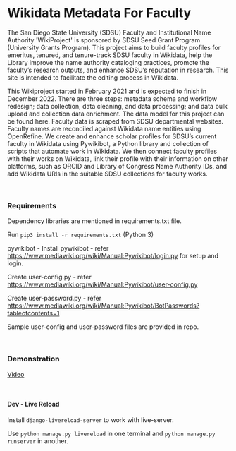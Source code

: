 # Wikidata Metadata For Faculty


The San Diego State University (SDSU) Faculty and Institutional Name Authority 'WikiProject' is sponsored by SDSU Seed Grant Program (University Grants Program). This project aims to build faculty profiles for emeritus, tenured, and tenure-track SDSU faculty in Wikidata, help the Library improve the name authority cataloging practices, promote the faculty’s research outputs, and enhance SDSU’s reputation in research. This site is intended to facilitate the editing process in Wikidata.

This Wikiproject started in February 2021 and is expected to finish in December 2022. There are three steps: metadata schema and workflow redesign; data collection, data cleaning, and data processing; and data bulk upload and collection data enrichment. The data model for this project can be found here. Faculty data is scraped from SDSU departmental websites. Faculty names are reconciled against Wikidata name entities using OpenRefine. We create and enhance scholar profiles for SDSU’s current faculty in Wikidata using Pywikibot, a Python library and collection of scripts that automate work in Wikidata. We then connect faculty profiles with their works on Wikidata, link their profile with their information on other platforms, such as ORCID and Library of Congress Name Authority IDs, and add Wikidata URIs in the suitable SDSU collections for faculty works.

<br/>

### Requirements
Dependency libraries are mentioned in requirements.txt file.
<p>Run <code>pip3 install -r requirements.txt</code> (Python 3)</p>
<p>pywikibot - Install pywikibot - refer <a href="https://www.mediawiki.org/wiki/Manual:Pywikibot/login.py">https://www.mediawiki.org/wiki/Manual:Pywikibot/login.py</a> for setup and login.</p>
<p>Create user-config.py - refer <a href="https://www.mediawiki.org/wiki/Manual:Pywikibot/user-config.py">https://www.mediawiki.org/wiki/Manual:Pywikibot/user-config.py</a></p>
<p> Create user-password.py - refer <a href="https://www.mediawiki.org/wiki/Manual:Pywikibot/BotPasswords?tableofcontents=1">https://www.mediawiki.org/wiki/Manual:Pywikibot/BotPasswords?tableofcontents=1</a></p>
<p>Sample user-config and user-password files are provided in repo.</p>
<br/>

### Demonstration
<a href="https://drive.google.com/file/d/1KnaewreL_bcVQJ7oeQj8Hp29blt-3wRj/view?usp=sharing">Video</a>

<br/>

#### Dev - Live Reload
<p>Install <code>django-livereload-server</code> to work with live-server.</p>
<p>Use <code>python manage.py livereload</code> in one terminal and <code>python manage.py runserver</code> in another.</p>